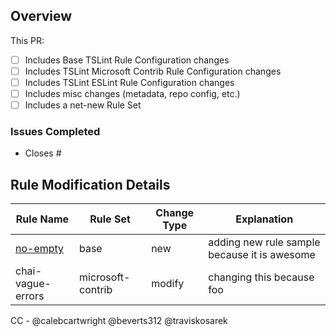 ## Overview
This PR:
- [ ] Includes Base TSLint Rule Configuration changes
- [ ] Includes TSLint Microsoft Contrib Rule Configuration changes
- [ ] Includes TSLint ESLint Rule Configuration changes
- [ ] Includes misc changes (metadata, repo config, etc.)
- [ ] Includes a net-new Rule Set

### Issues Completed
- Closes #

## Rule Modification Details
| Rule Name | Rule Set | Change Type | Explanation |
|-----------|----------|-------------|-------------|
| [no-empty](https://palantir.github.io/tslint/rules/no-empty/) | base | new | adding new rule sample because it is awesome |
| chai-vague-errors | microsoft-contrib | modify | changing this because foo |

CC - @calebcartwright @beverts312 @traviskosarek